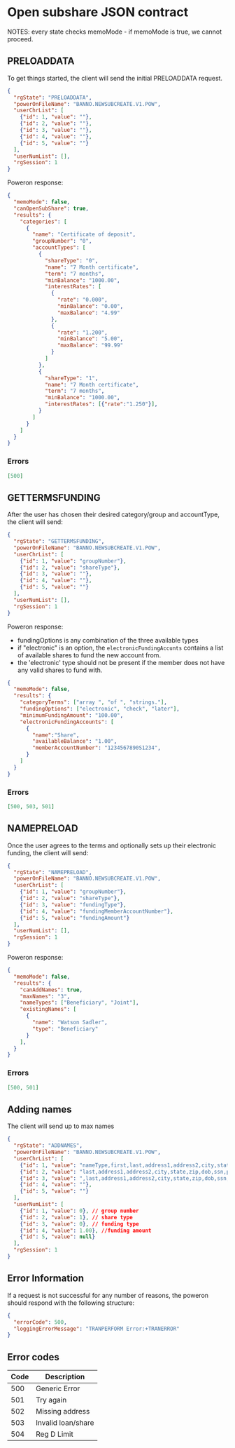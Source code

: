 # Open subshare JSON contract

NOTES: every state checks memoMode - if memoMode is true, we cannot proceed.

## PRELOADDATA
To get things started, the client will send the initial PRELOADDATA request.
```json
{
  "rgState": "PRELOADDATA",
  "powerOnFileName": "BANNO.NEWSUBCREATE.V1.POW",
  "userChrList": [
    {"id": 1, "value": ""},
    {"id": 2, "value": ""},
    {"id": 3, "value": ""},
    {"id": 4, "value": ""},
    {"id": 5, "value": ""}
  ],
  "userNumList": [],
  "rgSession": 1
}
```

Poweron response:

```json
{
  "memoMode": false,
  "canOpenSubShare": true,
  "results": {
    "categories": [
      {
        "name": "Certificate of deposit",
        "groupNumber": "0",
        "accountTypes": [
          {
            "shareType": "0",
            "name": "7 Month certificate",
            "term": "7 months",
            "minBalance": "1000.00",
            "interestRates": [
              {
                "rate": "0.000",
                "minBalance": "0.00",
                "maxBalance": "4.99"
              },
              {
                "rate": "1.200",
                "minBalance": "5.00",
                "maxBalance": "99.99"
              }
            ]
          },
          {
            "shareType": "1",
            "name": "7 Month certificate",
            "term": "7 months",
            "minBalance": "1000.00",
            "interestRates": [{"rate":"1.250"}],
          }
        ]
      }
    ]
  }
}
```
### Errors
```json
[500]
```

## GETTERMSFUNDING
After the user has chosen their desired category/group and accountType, the client will send:

```json
{
  "rgState": "GETTERMSFUNDING",
  "powerOnFileName": "BANNO.NEWSUBCREATE.V1.POW",
  "userChrList": [
    {"id": 1, "value": "groupNumber"},
    {"id": 2, "value": "shareType"},
    {"id": 3, "value": ""},
    {"id": 4, "value": ""},
    {"id": 5, "value": ""}
  ],
  "userNumList": [],
  "rgSession": 1
}
```

Poweron response:

* fundingOptions is any combination of the three available types
* if "electronic" is an option, the `electronicFundingAccunts` contains a list of available shares to fund the new account from.
* the 'electronic' type should not be present if the member does not have any valid shares to fund with.

```json
{
  "memoMode": false,
  "results": {
    "categoryTerms": ["array ", "of ", "strings."],
    "fundingOptions": ["electronic", "check", "later"],
    "minimumFundingAmount": "100.00",
    "electronicFundingAccounts": [
      {
        "name":"Share",
        "availableBalance": "1.00",
        "memberAccountNumber": "1234567890S1234",
      }
    ]
  }
}
```
### Errors
```json
[500, 503, 501]
```

## NAMEPRELOAD
Once the user agrees to the terms and optionally sets up their electronic funding, the client will send:

```json
{
  "rgState": "NAMEPRELOAD",
  "powerOnFileName": "BANNO.NEWSUBCREATE.V1.POW",
  "userChrList": [
    {"id": 1, "value": "groupNumber"},
    {"id": 2, "value": "shareType"},
    {"id": 3, "value": "fundingType"},
    {"id": 4, "value": "fundingMemberAccountNumber"},
    {"id": 5, "value": "fundingAmount"}
  ],
  "userNumList": [],
  "rgSession": 1
}
```

Poweron response:

```json
{
  "memoMode": false,
  "results": {
    "canAddNames": true,
    "maxNames": "3",
    "nameTypes": ["Beneficiary", "Joint"],
    "existingNames": [
      {
        "name": "Watson Sadler",
        "type": "Beneficiary"
      }
    ],
  }
}
```
### Errors
```json
[500, 501]
```

## Adding names
The client will send up to max names
```json
{
  "rgState": "ADDNAMES",
  "powerOnFileName": "BANNO.NEWSUBCREATE.V1.POW",
  "userChrList": [
    {"id": 1, "value": "nameType,first,last,address1,address2,city,state,zip,dob,ssn,phone,nameType,first,"},
    {"id": 2, "value": "last,address1,address2,city,state,zip,dob,ssn,phone,nameType,first"},
    {"id": 3, "value": ",last,address1,address2,city,state,zip,dob,ssn,phone"},
    {"id": 4, "value": ""},
    {"id": 5, "value": ""}
  ],
  "userNumList": [
    {"id": 1, "value": 0}, // group number
    {"id": 2, "value": 1}, // share type
    {"id": 3, "value": 0}, // funding type
    {"id": 4, "value": 1.00}, //funding amount
    {"id": 5, "value": null}
  ],
  "rgSession": 1
}
```


## Error Information
If a request is not successful for any number of reasons, the poweron should respond with the following structure:

```json
{
  "errorCode": 500,
  "loggingErrorMessage": "TRANPERFORM Error:+TRANERROR"
}
```

## Error codes
| Code   | Description         |
|--------|---------------------|
| 500    | Generic Error       |
| 501    | Try again           |
| 502    | Missing address     |
| 503    | Invalid loan/share  |
| 504    | Reg D Limit         |
